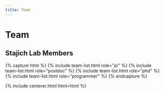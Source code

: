 ```yaml
---
title: Team
---
```


# <i class="fas fa-users"></i>Team

## Stajich Lab Members

{% capture html %}
{% include team-list.html role="pi" %}
{% include team-list.html role="postdoc" %}
{% include team-list.html role="phd" %}
{% include team-list.html role="programmer" %}
{% endcapture %}

{% include centerer.html html=html %}
